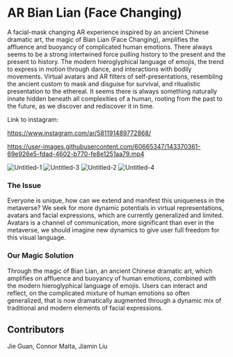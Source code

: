 # AR Bian Lian (Face Changing) 

A facial-mask changing AR experience inspired by an ancient Chinese dramatic art, the magic of Bian Lian (Face Changing), amplifies the affluence and buoyancy of complicated human emotions. 
There always seems to be a strong intertwined force pulling history to the present and the present to history. The modern hieroglyphical language of emojis, the trend to express in motion through dance, and interactions with bodily movements. Virtual avatars and AR filters of self-presentations, resembling the ancient custom to mask and disguise for survival, and ritualistic presentation to the ethereal. It seems there is always something naturally innate hidden beneath all complexities of a human, rooting from the past to the future, as we discover and rediscover it in time.

Link to instagram: 

https://www.instagram.com/ar/581191489772868/


https://user-images.githubusercontent.com/60665347/143370361-69e926e5-fdad-4602-b770-fe8e1251aa79.mp4

![Untitled-1](https://user-images.githubusercontent.com/60665347/143370390-132ceb9e-8944-431e-8f86-6293d4b5e92f.png)
![Untitled-3](https://user-images.githubusercontent.com/60665347/143370395-31e56617-6b00-478e-8b6d-2a0f684efd26.png)
![Untitled-2](https://user-images.githubusercontent.com/60665347/143370401-cacf713e-9dab-42b2-b02a-f30701143ecc.png)
![Untitled-4](https://user-images.githubusercontent.com/60665347/143370410-8f9a75fe-9f19-44ea-9942-d74df06fc13b.png)

### The Issue
Everyone is unique, how can we extend and manifest this uniqueness in the metaverse? We seek for more dynamic potentials in virtual representations, avatars and facial expressions, which are currently generalized and limited. Avatars is a channel of communication, more significant than ever in the metaverse, we should imagine new dynamics to give user full freedom for this visual language.

### Our Magic Solution
Through the magic of Bian Lian, an ancient Chinese dramatic art, which amplifies on affluence and buoyancy of human emotions, combined with the modern hieroglyphical language of emojis. Users can interact and reflect, on the complicated mixture of human emotions so often generalized, that is now dramatically augmented through a dynamic mix of traditional and modern elements of facial expressions.

## Contributors
Jie Guan, Connor Malta, Jiamin Liu
